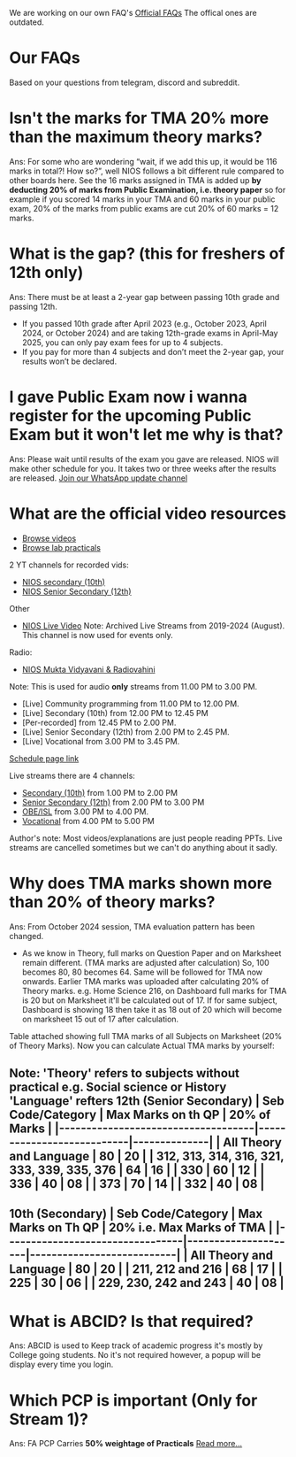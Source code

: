 We are working on our own FAQ's
[Official FAQs](https://sdmis.nios.ac.in/home/faqs) The offical ones are outdated.

# Our FAQs
Based on your questions from telegram, discord and subreddit.

# Isn't the marks for TMA 20% more than the maximum theory marks?

Ans: For some who are wondering “wait, if we add this up, it would be 116 marks in total?! How so?”, well NIOS follows a bit different rule compared to other boards here. See the 16 marks assigned in TMA is added up **by deducting 20% of marks from Public Examination, i.e. theory paper** so for example if you scored 14 marks in your TMA and 60 marks in your public exam, 20% of the marks from public exams are cut
20%  of 60 marks = 12 marks.

# What is the gap? (this for freshers of **12th** only)

Ans: There must be at least a 2-year gap between passing 10th grade and passing 12th.
- If you passed 10th grade after April 2023 (e.g., October 2023, April 2024, or October 2024) and are taking 12th-grade exams in April-May 2025, you can only pay exam fees for up to 4 subjects.  
- If you pay for more than 4 subjects and don’t meet the 2-year gap, your results won’t be declared.

# I gave Public Exam now i wanna register for the upcoming Public Exam but it won't let me why is that?

Ans: Please wait until results of the exam you gave are released. NIOS will make other schedule for you. It takes two or three weeks after the results are released. 
[Join our WhatsApp update channel](https://whatsapp.com/channel/0029VamKd7w3LdQV8AqlNF1h)

# What are the official video resources

- [Browse videos](https://sdmis.nios.ac.in/home/video-gallery)
- [Browse lab practicals](https://sdmis.nios.ac.in/home/lab-practical)

2 YT channels for recorded vids:
- [NIOS secondary (10th)](https://youtube.com/@niossecondarycourses)
- [NIOS Senior Secondary (12th)](https://youtube.com/@niosseniosseniorniorsecondarycourse)

Other
- [NIOS Live Video](https://youtube.com/@nioslivevideo)
Note: Archived Live Streams from 2019-2024 (August). This channel is now used for events only.

Radio:
- [NIOS Mukta Vidyavani & Radiovahini](https://youtube.com/@niosmuktavidyavaniradiovahini)

Note: This is used for audio **only** streams from 11.00 PM to 3.00 PM.
- [Live] Community programming from 11.00 PM to 12.00 PM.
- [Live] Secondary (10th) from 12.00 PM to 12.45 PM
-  [Per-recorded] from 12.45 PM to 2.00 PM.
- [Live] Senior Secondary (12th) from 2.00 PM to 2.45 PM.
- [Live] Vocational from  3.00 PM to 3.45 PM.

[Schedule page link](https://nios.ac.in/departmentsunits/media-unittelecast/mukta-vidya-vani-and-community-radio.aspx)

Live streams there are 4 channels:

- [Secondary (10th)](https://youtube.com/@ddpmevidyanios17sec) from 1.00 PM to 2.00 PM
- [Senior Secondary (12th)](https://youtube.com/@ddpmevidyanios18srsec) from 2.00 PM to 3.00 PM 
- [OBE/ISL](https://youtube.com/@ddpmevidyanios19obeislikt) from 3.00 PM to 4.00 PM. 
- [Vocational](https://youtube.com/@niospmevidya20vocational) from 4.00 PM to 5.00 PM

Author's note: Most videos/explanations are just people reading PPTs. Live streams are cancelled sometimes but we can't do anything about it sadly.

# Why does TMA marks shown more than 20% of theory marks?

Ans: From October 2024 session, TMA evaluation pattern has been changed.
- As we know in Theory, full marks on Question Paper and on Marksheet remain different. (TMA marks are adjusted after calculation) So, 100 becomes 80, 80 becomes 64. Same will be followed for TMA now onwards. Earlier TMA marks was uploaded after calculating 20% of Theory marks. e.g. Home Science 216, on Dashboard full marks for TMA is 20 but on Marksheet it'll be calculated out of 17. If for same subject, Dashboard is showing 18 then take it as 18 out of 20 which will become on marksheet 15 out of 17 after calculation.  

Table attached showing full TMA marks of all Subjects on Marksheet (20% of Theory Marks). Now you can calculate Actual TMA marks by yourself:

Note: 'Theory' refers to subjects without practical e.g. Social science or History 'Language' refters
12th (Senior Secondary)
| Seb Code/Category                  | Max Marks on th QP  | 20% of Marks |
|------------------------------------|---------------------------|--------------|
| All Theory and Language            | 80                        | 20           |
| 312, 313, 314, 316, 321, 333, 339, 335, 376 | 64               | 16           |
| 330                                | 60                        | 12           |
| 336                                | 40                        | 08           |
| 373                                | 70                        | 14           |
| 332                                | 40                        | 08           |
------
10th (Secondary)
| Seb Code/Category              | Max Marks on Th QP | 20% i.e. Max Marks of TMA |
|---------------------------------|---------------------|---------------------------|
| All Theory and Language         | 80                  | 20                        |
| 211, 212 and 216                | 68                  | 17                        |
| 225                             | 30                  | 06                        |
| 229, 230, 242 and 243           | 40                  | 08                        |
--------

# What is ABCID? Is that required?

Ans: ABCID is used to Keep track of  academic progress it's mostly by College going students. No it's not required however, a popup will be display every time you login.

# Which PCP is important (Only for Stream 1)?

Ans: FA PCP Carries **50% weightage of Practicals** [Read more...](https://nios-students.pages.dev/wiki/Exams-Assignments#pcp-personal-contact-programme) 

